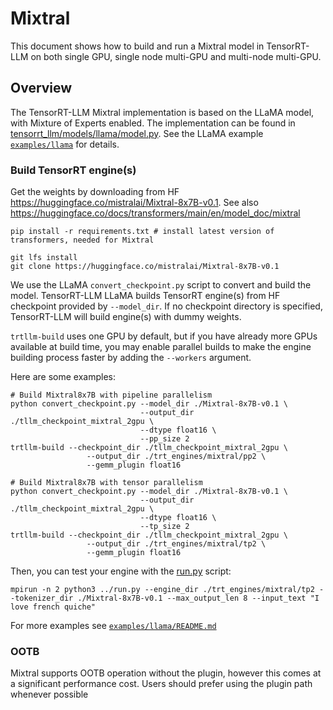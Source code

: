 # Mixtral

This document shows how to build and run a Mixtral model in TensorRT-LLM on both single GPU, single node multi-GPU and
multi-node multi-GPU.

## Overview

The TensorRT-LLM Mixtral implementation is based on the LLaMA model, with Mixture of Experts enabled. The implementation can
be found in [tensorrt_llm/models/llama/model.py](../../tensorrt_llm/models/llama/model.py).
See the LLaMA example [`examples/llama`](../llama) for details.

### Build TensorRT engine(s)

Get the weights by downloading from HF https://huggingface.co/mistralai/Mixtral-8x7B-v0.1.
See also https://huggingface.co/docs/transformers/main/en/model_doc/mixtral

```
pip install -r requirements.txt # install latest version of transformers, needed for Mixtral

git lfs install
git clone https://huggingface.co/mistralai/Mixtral-8x7B-v0.1
```

We use the LLaMA `convert_checkpoint.py` script to convert and build the model. TensorRT-LLM LLaMA builds TensorRT engine(s) from HF checkpoint provided by `--model_dir`.
If no checkpoint directory is specified, TensorRT-LLM will build engine(s) with dummy weights.

`trtllm-build` uses one GPU by default, but if you have already more GPUs available at build time,
you may enable parallel builds to make the engine building process faster by adding the `--workers` argument.

Here are some examples:

```
# Build Mixtral8x7B with pipeline parallelism
python convert_checkpoint.py --model_dir ./Mixtral-8x7B-v0.1 \
                             --output_dir ./tllm_checkpoint_mixtral_2gpu \
                             --dtype float16 \
                             --pp_size 2
trtllm-build --checkpoint_dir ./tllm_checkpoint_mixtral_2gpu \
                 --output_dir ./trt_engines/mixtral/pp2 \
                 --gemm_plugin float16

```

```
# Build Mixtral8x7B with tensor parallelism
python convert_checkpoint.py --model_dir ./Mixtral-8x7B-v0.1 \
                             --output_dir ./tllm_checkpoint_mixtral_2gpu \
                             --dtype float16 \
                             --tp_size 2
trtllm-build --checkpoint_dir ./tllm_checkpoint_mixtral_2gpu \
                 --output_dir ./trt_engines/mixtral/tp2 \
                 --gemm_plugin float16
```

Then, you can test your engine with the [run.py](./examples/run.py) script:

```
mpirun -n 2 python3 ../run.py --engine_dir ./trt_engines/mixtral/tp2 --tokenizer_dir ./Mixtral-8x7B-v0.1 --max_output_len 8 --input_text "I love french quiche"
```


For more examples see [`examples/llama/README.md`](../llama/README.md)


### OOTB

Mixtral supports OOTB operation without the plugin, however this comes at a significant performance cost. Users should prefer using the plugin path whenever possible
